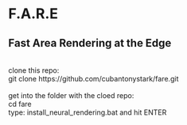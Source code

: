 # F.A.R.E
## Fast Area Rendering at the Edge
<br>
clone this repo:<br>
git clone https://github.com/cubantonystark/fare.git<br>
<br>
get into the folder with the cloed repo:<br>
cd fare<br>
type: install_neural_rendering.bat and hit ENTER<br>

